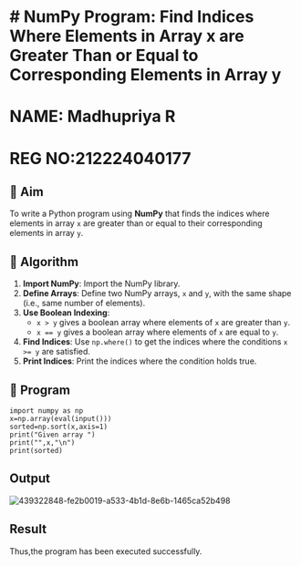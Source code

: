# # NumPy Program: Find Indices Where Elements in Array x are Greater Than or Equal to Corresponding Elements in Array y
# NAME: Madhupriya R
# REG NO:212224040177

## 🎯 Aim
To write a Python program using **NumPy** that finds the indices where elements in array `x` are greater than or equal to their corresponding elements in array `y`.

## 🧠 Algorithm
1. **Import NumPy**: Import the NumPy library.
2. **Define Arrays**: Define two NumPy arrays, `x` and `y`, with the same shape (i.e., same number of elements).
3. **Use Boolean Indexing**: 
   - `x > y` gives a boolean array where elements of `x` are greater than `y`.
   - `x == y` gives a boolean array where elements of `x` are equal to `y`.
4. **Find Indices**: Use `np.where()` to get the indices where the conditions `x >= y` are satisfied.
5. **Print Indices**: Print the indices where the condition holds true.

## 🧾 Program

```
import numpy as np
x=np.array(eval(input()))
sorted=np.sort(x,axis=1)
print("Given array ")
print("",x,"\n")
print(sorted)
```

## Output
![439322848-fe2b0019-a533-4b1d-8e6b-1465ca52b498](https://github.com/user-attachments/assets/03d1a377-7db0-41a3-892d-d80194961296)

## Result
Thus,the program has been executed successfully.

